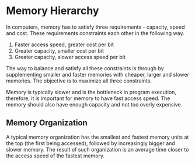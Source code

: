 # Memory Hierarchy
In computers, memory has to satisfy three requirements - capacity, speed and cost. These requirements constraints each other in the following way.

1. Faster access speed, greater cost per bit
2. Greater capacity, smaller cost per bit
3. Greater capacity, slower access speed per bit

The way to balance and satisfy all these constraints is through by supplementing smaller and faster memories with cheaper, larger and slower memories. The objective is to maximize all three constraints.

Memory is typically slower and is the bottleneck in program execution, therefore, it is important for memory to have fast access speed. The memory should also have enough capacity and not too overly expensive.

## Memory Organization
A typical memory organization has the smallest and fastest memory units at the top (the first being accessed), followed by increasingly bigger and slower memory. The result of such organization is an average time closer to the access speed of the fastest memory.







